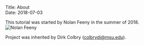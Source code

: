 Title: About  
Date: 2018-07-03

This tutorial was started by Nolan Feeny in the summer of 2018.  
![Nolan Feeny]({attach}../images/Feeny_Nolan.JPG)

Project was inherited by Dirk Colbry (colbrydi@msu.edu). 

